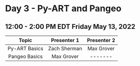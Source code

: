 # Day 3 - Py-ART and Pangeo

## 12:00 - 2:00 PM EDT Friday May 13, 2022

| Topic         | Presenter 1   | Presenter 2   |
|    :---:      |    :----:     |    :---:      |
| Py-ART Basics | Zach Sherman  | Max Grover    |
| Pangeo Basics | Max Grover    |   -------     |
